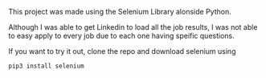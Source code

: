 This project was made using the Selenium Library alonside Python.

Although I was able to get Linkedin to load all the job results, I was not able to easy apply to every job due to each one having speific questions. 


If you want to try it out, clone the repo and download selenium using 
```
pip3 install selenium
```

